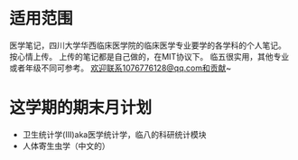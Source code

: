 # 适用范围
医学笔记，四川大学华西临床医学院的临床医学专业要学的各学科的个人笔记。
按心情上传。
上传的笔记都是自己做的，在MIT协议下。
临五很实用，其他专业或者年级不同可参考。
欢迎联系1076776128@qq.com和贡献~

# 这学期的期末月计划
- 卫生统计学(III)aka医学统计学，临八的科研统计模块
- 人体寄生虫学（中文的）
